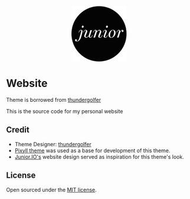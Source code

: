 <p align="center">
  <img src="mockups/rsz_junior.png"/>
</p>

# Website

Theme is borrowed from [thundergolfer](https://github.com/thundergolfer/junior-theme)

This is the source code for my personal website

## Credit
* Theme Designer: [thundergolfer](https://github.com/thundergolfer/junior-theme)
* [Pixyll theme](https://github.com/johnotander/pixyll) was used as a base for development of this theme.
* [Junior.IO's](http://www.junior.io/) website design served as inspiration for this theme's look.

## License

Open sourced under the [MIT license](LICENSE).
